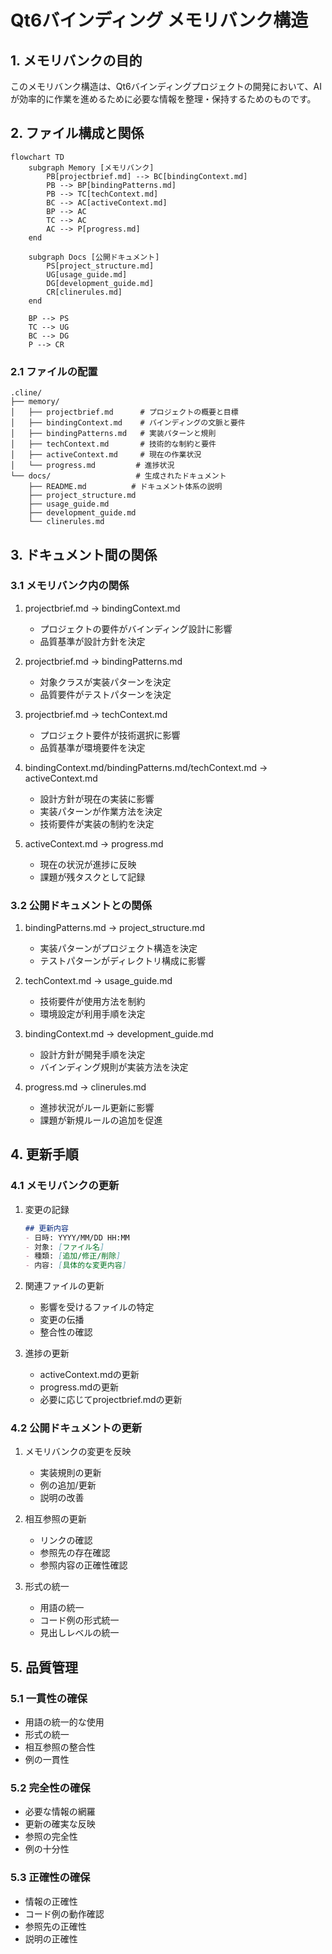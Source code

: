 # Qt6バインディング メモリバンク構造

## 1. メモリバンクの目的

このメモリバンク構造は、Qt6バインディングプロジェクトの開発において、AIが効率的に作業を進めるために必要な情報を整理・保持するためのものです。

## 2. ファイル構成と関係

```mermaid
flowchart TD
    subgraph Memory [メモリバンク]
        PB[projectbrief.md] --> BC[bindingContext.md]
        PB --> BP[bindingPatterns.md]
        PB --> TC[techContext.md]
        BC --> AC[activeContext.md]
        BP --> AC
        TC --> AC
        AC --> P[progress.md]
    end

    subgraph Docs [公開ドキュメント]
        PS[project_structure.md]
        UG[usage_guide.md]
        DG[development_guide.md]
        CR[clinerules.md]
    end

    BP --> PS
    TC --> UG
    BC --> DG
    P --> CR
```

### 2.1 ファイルの配置
```
.cline/
├── memory/
│   ├── projectbrief.md      # プロジェクトの概要と目標
│   ├── bindingContext.md    # バインディングの文脈と要件
│   ├── bindingPatterns.md   # 実装パターンと規則
│   ├── techContext.md       # 技術的な制約と要件
│   ├── activeContext.md     # 現在の作業状況
│   └── progress.md         # 進捗状況
└── docs/                   # 生成されたドキュメント
    ├── README.md          # ドキュメント体系の説明
    ├── project_structure.md
    ├── usage_guide.md
    ├── development_guide.md
    └── clinerules.md
```

## 3. ドキュメント間の関係

### 3.1 メモリバンク内の関係
1. projectbrief.md → bindingContext.md
   - プロジェクトの要件がバインディング設計に影響
   - 品質基準が設計方針を決定

2. projectbrief.md → bindingPatterns.md
   - 対象クラスが実装パターンを決定
   - 品質要件がテストパターンを決定

3. projectbrief.md → techContext.md
   - プロジェクト要件が技術選択に影響
   - 品質基準が環境要件を決定

4. bindingContext.md/bindingPatterns.md/techContext.md → activeContext.md
   - 設計方針が現在の実装に影響
   - 実装パターンが作業方法を決定
   - 技術要件が実装の制約を決定

5. activeContext.md → progress.md
   - 現在の状況が進捗に反映
   - 課題が残タスクとして記録

### 3.2 公開ドキュメントとの関係
1. bindingPatterns.md → project_structure.md
   - 実装パターンがプロジェクト構造を決定
   - テストパターンがディレクトリ構成に影響

2. techContext.md → usage_guide.md
   - 技術要件が使用方法を制約
   - 環境設定が利用手順を決定

3. bindingContext.md → development_guide.md
   - 設計方針が開発手順を決定
   - バインディング規則が実装方法を決定

4. progress.md → clinerules.md
   - 進捗状況がルール更新に影響
   - 課題が新規ルールの追加を促進

## 4. 更新手順

### 4.1 メモリバンクの更新
1. 変更の記録
   ```markdown
   ## 更新内容
   - 日時: YYYY/MM/DD HH:MM
   - 対象: [ファイル名]
   - 種類: [追加/修正/削除]
   - 内容: [具体的な変更内容]
   ```

2. 関連ファイルの更新
   - 影響を受けるファイルの特定
   - 変更の伝播
   - 整合性の確認

3. 進捗の更新
   - activeContext.mdの更新
   - progress.mdの更新
   - 必要に応じてprojectbrief.mdの更新

### 4.2 公開ドキュメントの更新
1. メモリバンクの変更を反映
   - 実装規則の更新
   - 例の追加/更新
   - 説明の改善

2. 相互参照の更新
   - リンクの確認
   - 参照先の存在確認
   - 参照内容の正確性確認

3. 形式の統一
   - 用語の統一
   - コード例の形式統一
   - 見出しレベルの統一

## 5. 品質管理

### 5.1 一貫性の確保
- 用語の統一的な使用
- 形式の統一
- 相互参照の整合性
- 例の一貫性

### 5.2 完全性の確保
- 必要な情報の網羅
- 更新の確実な反映
- 参照の完全性
- 例の十分性

### 5.3 正確性の確保
- 情報の正確性
- コード例の動作確認
- 参照先の正確性
- 説明の正確性
